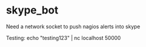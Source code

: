 skype_bot
=========

Need a network socket to push nagios alerts into skype

Testing: echo "testing123" | nc localhost 50000

